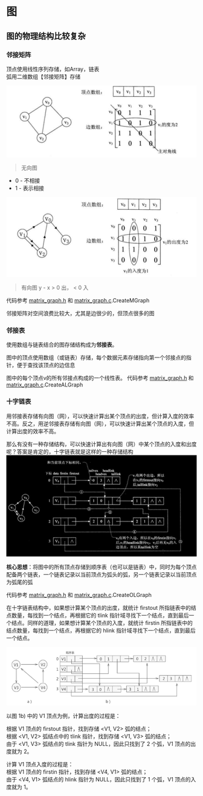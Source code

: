 图
===

## 图的物理结构比较复杂

### 邻接矩阵
顶点使用线性序列存储，如Array，链表   
弧用二维数组【邻接矩阵】存储   


![alt text](4837104766.jpg)
> 无向图
* 0 - 不相接  
* 1 - 表示相接  

![alt text](2191287750.jpg)
> 有向图
y - x > 0 出， < 0 入

代码参考 [matrix_graph.h](./matrix_graph.h) 和 [matrix_graph.c](./matrix_graph.c).CreateMGraph   

邻接矩阵对空间浪费比较大，尤其是边很少的，但顶点很多的图

### 邻接表
使用数组与链表结合的图存储结构成为**邻接表**。   

图中的顶点使用数组（或链表）存储，每个数据元素存储指向第一个邻接点的指针，便于查找该顶点的边信息   

图中的每个顶点v的所有邻接点构成的一个线性表。
代码参考 [matrix_graph.h](./matrix_graph.h) 和 [matrix_graph.c](./matrix_graph.c).CreateALGraph   

### 十字链表
用邻接表存储有向图（网），可以快速计算出某个顶点的出度，但计算入度的效率不高。反之，用逆邻接表存储有向图（网），可以快速计算出某个顶点的入度，但计算出度的效率不高。    

那么有没有一种存储结构，可以快速计算出有向图（网）中某个顶点的入度和出度呢？答案是肯定的，十字链表就是这样的一种存储结构       
![alt text](4831219961.jpg)

**核心思想**：将图中的所有顶点存储到顺序表（也可以是链表）中，同时为每个顶点配备两个链表，一个链表记录以当前顶点为弧头的弧，另一个链表记录以当前顶点为弧尾的弧    

代码参考 [matrix_graph.h](./matrix_graph.h) 和 [matrix_graph.c](./matrix_graph.c).CreateOLGraph   

在十字链表结构中，如果想计算某个顶点的出度，就统计 firstout 所指链表中的结点数量，每找到一个结点，再根据它的 tlink 指针域寻找下一个结点，直到最后一个结点。同样的道理，如果想计算某个顶点的入度，就统计 firstin 所指链表中的结点数量，每找到一个结点，再根据它的 hlink 指针域寻找下一个结点，直到最后一个结点。

![alt text](3180299963.jpg)

以图 1b) 中的 V1 顶点为例，计算出度的过程是：  

根据 V1 顶点的 firstout 指针，找到存储 <V1, V2> 弧的结点；  
根据 <V1, V2> 弧结点中的 tlink 指针，找到存储 <V1, V3> 弧的结点；  
由于 <V1, V3> 弧结点的 tlink 指针为 NULL，因此只找到了 2 个弧，V1 顶点的出度就为 2。  

计算 V1 顶点入度的过程是：  
根据 V1 顶点的 firstin 指针，找到存储 <V4, V1> 弧的结点；  
由于 <V4, V1> 弧结点的 hlink 指针为 NULL，因此只找到了 1 个弧，V1 顶点的入度就为 1。  